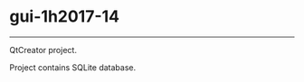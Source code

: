 # gui-1h2017-14

---------------------------------------------

QtCreator project.

Project contains SQLite database.
